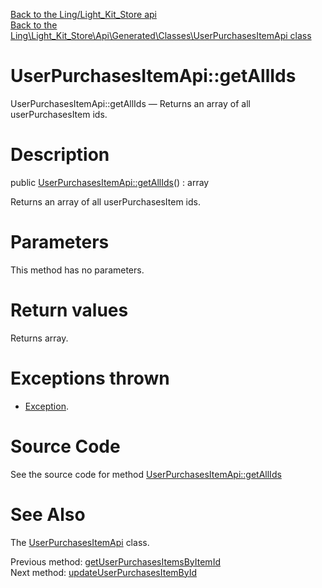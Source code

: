 [Back to the Ling/Light_Kit_Store api](https://github.com/lingtalfi/Light_Kit_Store/blob/master/doc/api/Ling/Light_Kit_Store.md)<br>
[Back to the Ling\Light_Kit_Store\Api\Generated\Classes\UserPurchasesItemApi class](https://github.com/lingtalfi/Light_Kit_Store/blob/master/doc/api/Ling/Light_Kit_Store/Api/Generated/Classes/UserPurchasesItemApi.md)


UserPurchasesItemApi::getAllIds
================



UserPurchasesItemApi::getAllIds — Returns an array of all userPurchasesItem ids.




Description
================


public [UserPurchasesItemApi::getAllIds](https://github.com/lingtalfi/Light_Kit_Store/blob/master/doc/api/Ling/Light_Kit_Store/Api/Generated/Classes/UserPurchasesItemApi/getAllIds.md)() : array




Returns an array of all userPurchasesItem ids.




Parameters
================

This method has no parameters.


Return values
================

Returns array.


Exceptions thrown
================

- [Exception](http://php.net/manual/en/class.exception.php).&nbsp;







Source Code
===========
See the source code for method [UserPurchasesItemApi::getAllIds](https://github.com/lingtalfi/Light_Kit_Store/blob/master/Api/Generated/Classes/UserPurchasesItemApi.php#L317-L320)


See Also
================

The [UserPurchasesItemApi](https://github.com/lingtalfi/Light_Kit_Store/blob/master/doc/api/Ling/Light_Kit_Store/Api/Generated/Classes/UserPurchasesItemApi.md) class.

Previous method: [getUserPurchasesItemsByItemId](https://github.com/lingtalfi/Light_Kit_Store/blob/master/doc/api/Ling/Light_Kit_Store/Api/Generated/Classes/UserPurchasesItemApi/getUserPurchasesItemsByItemId.md)<br>Next method: [updateUserPurchasesItemById](https://github.com/lingtalfi/Light_Kit_Store/blob/master/doc/api/Ling/Light_Kit_Store/Api/Generated/Classes/UserPurchasesItemApi/updateUserPurchasesItemById.md)<br>

